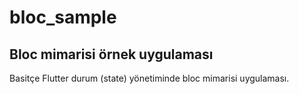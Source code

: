 # bloc_sample

## Bloc mimarisi örnek uygulaması

Basitçe Flutter durum (state) yönetiminde bloc mimarisi uygulaması.
